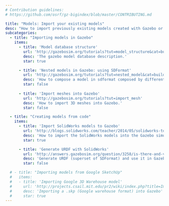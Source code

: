 ```yaml
---
# Contribution guidelines:
# https://github.com/osrf/gz-bigindex/blob/master/CONTRIBUTING.md 

title: "Models: Import your existing models"
desc: "How to import previously existing models created with Gazebo or other external tools (Solidworks, Google Sketchup etc.)."
subcategories: 
  - title: "Importing models in Gazebo"
    items: 
      - title: 'Model database structure'
        url: 'http://gazebosim.org/tutorials?tut=model_structure&cat=build_robot'
        desc: 'The gazebo model database description.'
        star: true

      - title: 'Nested models in Gazebo: using SDFormat'
        url: 'http://gazebosim.org/tutorials?tut=nested_model&cat=build_robot'
        desc: 'How to compose a model in sdformat composed by different models.'
        star: false
      
      - title: 'Import meshes into Gazebo'
        url: 'http://gazebosim.org/tutorials?tut=import_mesh'
        desc: 'How to import 3D meshes into Gazebo.'
        star: false

  - title: "Creating models from code"
    items: 
      - title: 'Import SolidWorks models to Gazebo'
        url: 'http://blogs.solidworks.com/teacher/2014/05/solidworks-to-gazebo-robot-simulation.html'
        desc: 'How to import the SolidWorks models into the Gazebo simulator.'
        star: true

      - title: 'Generate URDF with SolidWorks'
        url: 'http://answers.gazebosim.org/question/3258/is-there-and-visualization-software-to-create-a-sdf-file-eg-can-we-create-a-sdf-file-from-a-cad-model-etc/'
        desc: 'Generate URDF (superset of SDFormat) and use it in Gazebo'
        star: false

  # - title: "Importing models from Google SketchUp"
  #   items: 
  #   - title: 'Importing Google 3D Warehouse model'
  #     url: 'http://projects.csail.mit.edu/pr2/wiki/index.php?title=Importing_a_Google_3D_Warehouse_Model_%28.skp%29_into_Gazebo'
  #     desc: 'Importing a .skp (Google warehouse format) into Gazebo'
  #     star: true
---
```

